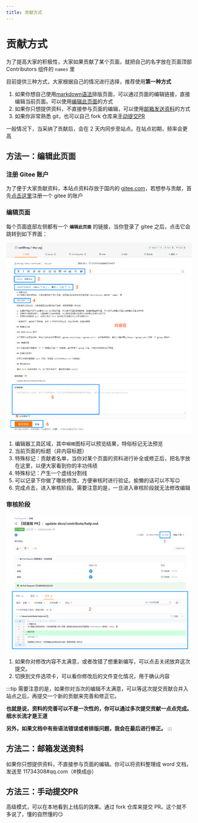 ```yaml
---
title: 贡献方式
---
```


<Contributors :names="['张三', '李四', '王五']" />

# 贡献方式
为了提高大家的积极性，大家如果贡献了某个页面，就把自己的名字放在页面顶部 Contributors 组件的 `names` 里

<Divider />

目前提供三种方式，大家根据自己的情况进行选择，推荐使用**第一种方式**

1. 如果你想自己使用[markdown语法](md.md)排版页面，可以通过页面的编辑链接，直接编辑当前页面。可以使用[编辑此页面](#编辑此页面)的方式
2. 如果你只想提供资料，不直接参与页面的编辑，可以使用[邮箱发送资料](#邮箱发送资料)的方式
3. 如果你非常熟悉 git，也可以自己 fork 仓库来[手动提交PR](#手动提交PR)

一般情况下，当采纳了贡献后，会在 2 天内同步至站点。在站点初期，频率会更高

## 方法一：编辑此页面

### 注册 Gitee 账户

为了便于大家贡献资料，本站点资料存放于国内的 [gitee.com](https://gitee.com/)，若想参与贡献，首先[点击这里](https://gitee.com/)注册一个 gitee 的账户

### 编辑页面

每个页面底部左侧都有一个 **`编辑此页面`** 的链接，当你登录了 gitee 之后，点击它会跳转到如下界面：

<Divider />

![Image](/imgs/gitee-help1.png)

<Divider />

1. 编辑器工具区域，其中`眼睛`图标可以预览结果，特俗标记无法预览
2. 当前页面的标题（非内容标题）
3. 特殊标记：贡献者名单，当你对某个页面的资料进行补全或修正后，把名字放在这里，以便大家看到你的丰功伟绩
4. 特殊标记：产生一个虚线分割线
5. 可以记录下你做了哪些修改，方便审核时进行验证。偷懒的话可以不写:wink:
6. 完成点击，进入审核阶段。需要注意的是，一旦进入审核阶段就无法修改编辑

### 审核阶段

![Image](/imgs/gitee-help2.png)

<Divider />

1. 如果你对修改内容不太满意，或者改错了想重新编写，可以点击关闭放弃这次提交。
2. 切换到文件选项卡，可以看你修改后的文件变化情况，用于确认内容

:::tip
需要注意的是，如果你对当次的编辑不太满意，可以等这次提交贡献合并入站点之后，再提交一个新的贡献来完善和修正它。

**也就是说，资料的完善可以不是一次性的，你可以通过多次提交贡献一点点完成。细水长流才是王道**

**另外，如果文档中有些语法错误或者排版问题，我会在最后进行修正。**
:::


## 方法二：邮箱发送资料

如果你只想提供资料，不直接参与页面的编辑。你可以将资料整理成 word 文档，发送至 11734308#qq.com（#换成@）

## 方法三：手动提交PR

高级模式，可以在本地看到上线后的效果。通过 fork 仓库来提交 PR。这个就不多说了，懂的自然懂的:smirk: